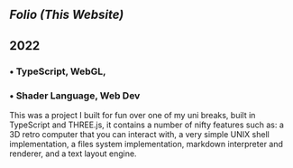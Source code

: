 



## *Folio (This Website)*
## 2022

### • TypeScript, WebGL,
### • Shader Language, Web Dev
This was a project I built for fun over one of my uni breaks, built in TypeScript and THREE.js, it contains a number of nifty features such as: a 3D retro computer that you can interact with, a very simple UNIX shell implementation, a files system implementation, markdown interpreter and renderer, and a text layout engine.